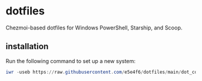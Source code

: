 # dotfiles

Chezmoi-based dotfiles for Windows PowerShell, Starship, and Scoop.

## installation

Run the following command to set up a new system:

```powershell
iwr -useb https://raw.githubusercontent.com/e5e4f6/dotfiles/main/dot_config/powershell/setup.ps1 | iex
```
